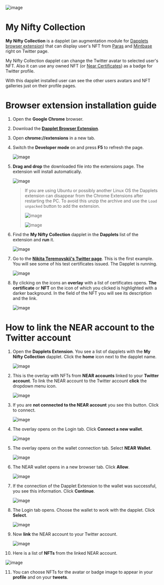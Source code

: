 ![image](https://github.com/dapplets/my-nifty-collection/blob/main/My-nifty-collection.jpg)

# My Nifty Collection

**My Nifty Collection** is a dapplet (an augmentation module for [Dapplets browser extension](https://dapplets.org)) that can display user's NFT from [Paras](https://paras.id/) and [Mintbase](https://www.mintbase.io/) right on Twitter page.

My Nifty Collection dapplet can change the Twitter avatar to selected user's NFT. Also it can use any owned NFT (or [Near Certificates](https://learnnear.club/near-certified-developer-program-ncd/)) as a badge for Twitter profile.

With this dapplet installed user can see the other users avatars and NFT galleries just on their profile pages.

# Browser extension installation guide

1. Open the **Google Chrome** browser.

2. Download the [**Dapplet Browser Extension**](https://github.com/dapplets/dapplet-extension/releases/latest/download/dapplet-extension.zip).

3. Open **chrome://extensions** in a new tab.
4. Switch the **Developer mode** on and press **F5** to refresh the page.

   ![image](https://user-images.githubusercontent.com/43613968/117107075-ad076580-ad89-11eb-9046-58dd1ede2868.png)

5. **Drag and drop** the downloaded file into the extensions page. The extension will install automatically.

   ![image](https://user-images.githubusercontent.com/43613968/117132354-6cb8df00-adab-11eb-93bb-eb17b287e140.png)

   > If you are using Ubuntu or possibly another Linux OS the Dapplets extension can disappear from the Chrome Extensions after restarting the PC. To avoid this unzip the archive and use the `Load unpacked` button to add the extension.
   >
   > ![image](https://user-images.githubusercontent.com/43613968/118473499-b93cdc80-b712-11eb-8a1a-d3779e490e8c.png)
   >
   > ![image](https://user-images.githubusercontent.com/43613968/118473927-2ea8ad00-b713-11eb-9bbf-f2b7cb33a6bf.png)

6. Find the **My Nifty Collection** dapplet in the **Dapplets** list of the extension and **run** it.

   ![image](https://user-images.githubusercontent.com/43613968/146558458-6f9b7965-d549-42b3-b29f-7cde1b6cb66e.png)


7. Go to the **[Nikita Teremovskii's Twitter page](https://twitter.com/teremovskii)**. This is the first example. You will see some of his test certificates issued.
   The Dapplet is running.

   ![image](https://user-images.githubusercontent.com/43613968/130480746-107b6df9-a9fa-43a0-aaad-20f42feaad4f.png)

8. By clicking on the icons an **overlay** with a list of certificates opens. **The certificate** or **NFT** on the icon of which you clicked is highlighted with a darker background. In the field of the NFT you will see its description and the link.

   ![image](https://user-images.githubusercontent.com/43613968/130484174-261db393-d2e1-40ed-8194-3fdf90a36e50.png)

# How to link the NEAR account to the Twitter account

1. Open the **Dapplets Extension**. You see a list of dapplets with the **My Nifty Collection** dapplet. Click the **home** icon next to the dapplet name.

   ![image](https://user-images.githubusercontent.com/43613968/117032522-370fe980-ad0a-11eb-8546-8dee7f0f6fd8.png)

2. This is the overlay with NFTs from **NEAR accounts** linked to your **Twitter account**. To link the NEAR account to the Twitter account **click** the dropdown menu icon.

   ![image](https://user-images.githubusercontent.com/43613968/117033464-0da38d80-ad0b-11eb-880b-e5dae3dbd25c.png)

3. If you are **not connected to the NEAR account** you see this button. Click to connect.

   ![image](https://user-images.githubusercontent.com/43613968/117034297-d386bb80-ad0b-11eb-9239-46334de4b0ac.png)

4. The overlay opens on the Login tab. Click **Connect a new wallet**.

   ![image](https://user-images.githubusercontent.com/43613968/117034775-4db74000-ad0c-11eb-9564-315be97661a0.png)

5. The overlay opens on the wallet connection tab. Select **NEAR Wallet**.

   ![image](https://user-images.githubusercontent.com/43613968/117104185-606d5b80-ad84-11eb-80de-a906e5801247.png)

6. The NEAR wallet opens in a new browser tab. Click **Allow**.

   ![image](https://user-images.githubusercontent.com/43613968/117135456-9f64d680-adaf-11eb-97e2-0bcf91f2c9f9.png)

7. If the connection of the Dapplet Extension to the wallet was successful, you see this information. Сlick **Continue**.

   ![image](https://user-images.githubusercontent.com/43613968/117105145-1ab19280-ad86-11eb-9972-67a40adedfbf.png)

8. The Login tab opens. Choose the wallet to work with the dapplet. Click **Select**.

   ![image](https://user-images.githubusercontent.com/43613968/117035168-adade680-ad0c-11eb-8ba7-d3bd1c3950da.png)

9. Now **link** the NEAR account to your Twitter account.

   ![image](https://user-images.githubusercontent.com/43613968/117035418-f796cc80-ad0c-11eb-829d-fe9fa31071f2.png)

10. Here is a list of **NFTs** from the linked NEAR account.

   ![image](https://user-images.githubusercontent.com/43613968/130485997-6f819230-451b-4d83-b9d1-84cfb18ccbf5.png)

11. You can choose NFTs for the avatar or badge image to appear in your **profile** and on your **tweets**.
